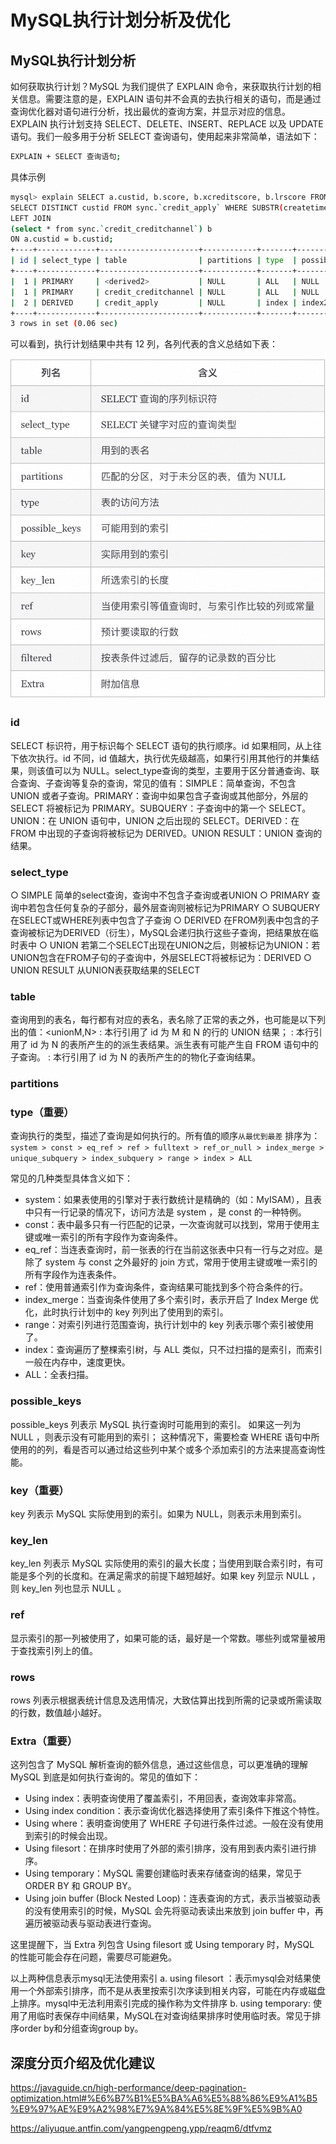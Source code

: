 # MySQL执行计划分析及优化 

## MySQL执行计划分析 
如何获取执行计划？MySQL 为我们提供了 EXPLAIN 命令，来获取执行计划的相关信息。需要注意的是，EXPLAIN 语句并不会真的去执行相关的语句，而是通过查询优化器对语句进行分析，找出最优的查询方案，并显示对应的信息。EXPLAIN 执行计划支持 SELECT、DELETE、INSERT、REPLACE 以及 UPDATE 语句。我们一般多用于分析 SELECT 查询语句，使用起来非常简单，语法如下：
```bash
EXPLAIN + SELECT 查询语句;
```

具体示例
```bash
mysql> explain SELECT a.custid, b.score, b.xcreditscore, b.lrscore FROM(
SELECT DISTINCT custid FROM sync.`credit_apply` WHERE SUBSTR(createtime, 1, 10) >= '2019-12-15' AND rejectrule = 'xxx') a
LEFT JOIN 
(select * from sync.`credit_creditchannel`) b
ON a.custid = b.custid;
+----+-------------+----------------------+------------+-------+---------------+--------+---------+------+---------+----------+----------------------------------------------------+
| id | select_type | table                | partitions | type  | possible_keys | key    | key_len | ref  | rows    | filtered | Extra                                              |
+----+-------------+----------------------+------------+-------+---------------+--------+---------+------+---------+----------+----------------------------------------------------+
|  1 | PRIMARY     | <derived2>           | NULL       | ALL   | NULL          | NULL   | NULL    | NULL |  158107 |   100.00 | NULL                                               |
|  1 | PRIMARY     | credit_creditchannel | NULL       | ALL   | NULL          | NULL   | NULL    | NULL |  450770 |   100.00 | Using where; Using join buffer (Block Nested Loop) |
|  2 | DERIVED     | credit_apply         | NULL       | index | index2        | index2 | 518     | NULL | 1581075 |    10.00 | Using where                                        |
+----+-------------+----------------------+------------+-------+---------------+--------+---------+------+---------+----------+----------------------------------------------------+
3 rows in set (0.06 sec)
```

可以看到，执行计划结果中共有 12 列，各列代表的含义总结如下表：

![图片2](../../src/main/resources/static/image/mysql/explain.png)

### id
SELECT 标识符，用于标识每个 SELECT 语句的执行顺序。id 如果相同，从上往下依次执行。id 不同，id 值越大，执行优先级越高，如果行引用其他行的并集结果，则该值可以为 NULL。select_type查询的类型，主要用于区分普通查询、联合查询、子查询等复杂的查询，常见的值有：SIMPLE：简单查询，不包含 UNION 或者子查询。PRIMARY：查询中如果包含子查询或其他部分，外层的 SELECT 将被标记为 PRIMARY。SUBQUERY：子查询中的第一个 SELECT。UNION：在 UNION 语句中，UNION 之后出现的 SELECT。DERIVED：在 FROM 中出现的子查询将被标记为 DERIVED。UNION RESULT：UNION 查询的结果。

### select_type
○ SIMPLE 简单的select查询，查询中不包含子查询或者UNION
○ PRIMARY 查询中若包含任何复杂的子部分，最外层查询则被标记为PRIMARY
○ SUBQUERY 在SELECT或WHERE列表中包含了子查询
○ DERIVED 在FROM列表中包含的子查询被标记为DERIVED（衍生），MySQL会递归执行这些子查询，把结果放在临时表中
○ UNION 若第二个SELECT出现在UNION之后，则被标记为UNION：若UNION包含在FROM子句的子查询中，外层SELECT将被标记为：DERIVED
○ UNION RESULT 从UNION表获取结果的SELECT

### table
查询用到的表名，每行都有对应的表名，表名除了正常的表之外，也可能是以下列出的值：<unionM,N> : 本行引用了 id 为 M 和 N 的行的 UNION 结果；<derivedN> : 本行引用了 id 为 N 的表所产生的的派生表结果。派生表有可能产生自 FROM 语句中的子查询。<subqueryN> : 本行引用了 id 为 N 的表所产生的的物化子查询结果。

### partitions


### type（重要）
查询执行的类型，描述了查询是如何执行的。所有值的顺序`从最优到最差` 排序为：
`system > const > eq_ref > ref > fulltext > ref_or_null > index_merge > unique_subquery > index_subquery > range > index > ALL`

常见的几种类型具体含义如下：
* system：如果表使用的引擎对于表行数统计是精确的（如：MyISAM），且表中只有一行记录的情况下，访问方法是 system ，是 const 的一种特例。
* const：表中最多只有一行匹配的记录，一次查询就可以找到，常用于使用主键或唯一索引的所有字段作为查询条件。
* eq_ref：当连表查询时，前一张表的行在当前这张表中只有一行与之对应。是除了 system 与 const 之外最好的 join 方式，常用于使用主键或唯一索引的所有字段作为连表条件。
* ref：使用普通索引作为查询条件，查询结果可能找到多个符合条件的行。
* index_merge：当查询条件使用了多个索引时，表示开启了 Index Merge 优化，此时执行计划中的 key 列列出了使用到的索引。
* range：对索引列进行范围查询，执行计划中的 key 列表示哪个索引被使用了。
* index：查询遍历了整棵索引树，与 ALL 类似，只不过扫描的是索引，而索引一般在内存中，速度更快。
* ALL：全表扫描。

### possible_keys
possible_keys 列表示 MySQL 执行查询时可能用到的索引。
如果这一列为 NULL ，则表示没有可能用到的索引； 这种情况下，需要检查 WHERE 语句中所使用的的列，看是否可以通过给这些列中某个或多个添加索引的方法来提高查询性能。

### key（重要）
key 列表示 MySQL 实际使用到的索引。如果为 NULL，则表示未用到索引。

### key_len
key_len 列表示 MySQL 实际使用的索引的最大长度；当使用到联合索引时，有可能是多个列的长度和。在满足需求的前提下越短越好。如果 key 列显示 NULL ，则 key_len 列也显示 NULL 。

### ref
显示索引的那一列被使用了，如果可能的话，最好是一个常数。哪些列或常量被用于查找索引列上的值。

### rows
rows 列表示根据表统计信息及选用情况，大致估算出找到所需的记录或所需读取的行数，数值越小越好。

### Extra（重要）
这列包含了 MySQL 解析查询的额外信息，通过这些信息，可以更准确的理解 MySQL 到底是如何执行查询的。常见的值如下：
* Using index：表明查询使用了覆盖索引，不用回表，查询效率非常高。
* Using index condition：表示查询优化器选择使用了索引条件下推这个特性。
* Using where：表明查询使用了 WHERE 子句进行条件过滤。一般在没有使用到索引的时候会出现。
* Using filesort：在排序时使用了外部的索引排序，没有用到表内索引进行排序。
* Using temporary：MySQL 需要创建临时表来存储查询的结果，常见于 ORDER BY 和 GROUP BY。
* Using join buffer (Block Nested Loop)：连表查询的方式，表示当被驱动表的没有使用索引的时候，MySQL 会先将驱动表读出来放到 join buffer 中，再遍历被驱动表与驱动表进行查询。
 
这里提醒下，当 Extra 列包含 Using filesort 或 Using temporary 时，MySQL 的性能可能会存在问题，需要尽可能避免。

以上两种信息表示mysql无法使用索引
a. using filesort ：表示mysql会对结果使用一个外部索引排序，而不是从表里按索引次序读到相关内容，可能在内存或磁盘上排序。mysql中无法利用索引完成的操作称为文件排序
b. using temporary: 使用了用临时表保存中间结果，MySQL在对查询结果排序时使用临时表。常见于排序order by和分组查询group by。

## 深度分页介绍及优化建议
https://javaguide.cn/high-performance/deep-pagination-optimization.html#%E6%B7%B1%E5%BA%A6%E5%88%86%E9%A1%B5%E9%97%AE%E9%A2%98%E7%9A%84%E5%8E%9F%E5%9B%A0

https://aliyuque.antfin.com/yangpengpeng.ypp/reaqm6/dtfvmz